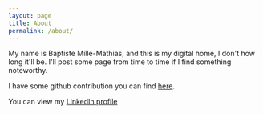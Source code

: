 ```yaml
---
layout: page
title: About
permalink: /about/
---
```


My name is Baptiste Mille-Mathias, and this is my digital home, I don't how long it'll be.
I'll post some page from time to time if I find something noteworthy.

I have some github contribution you can find [here](ttps://github.com/bmillemathias?).

You can view my [LinkedIn profile](https://www.linkedin.com/in/bmillemathias/)

